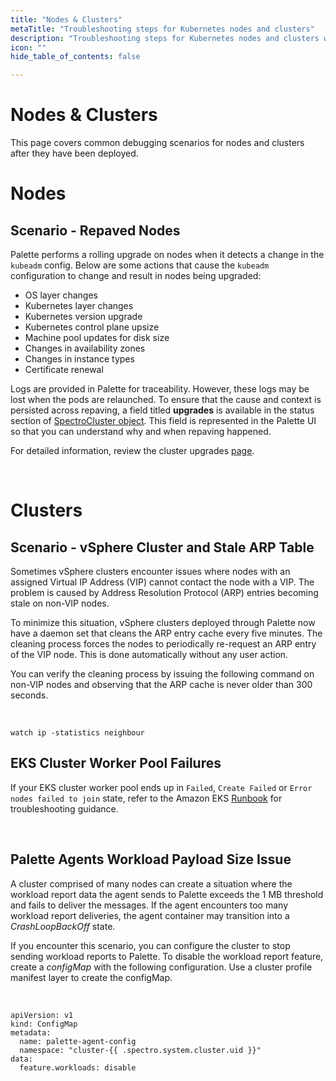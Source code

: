 ```yaml
---
title: "Nodes & Clusters"
metaTitle: "Troubleshooting steps for Kubernetes nodes and clusters"
description: "Troubleshooting steps for Kubernetes nodes and clusters when managed by Palette."
icon: ""
hide_table_of_contents: false

---
```


# Nodes & Clusters

This page covers common debugging scenarios for nodes and clusters after they have been deployed.

# Nodes

## Scenario - Repaved Nodes

Palette performs a rolling upgrade on nodes when it detects a change in the `kubeadm` config. Below are some actions that cause the `kubeadm` configuration to change and result in nodes being upgraded:
* OS layer changes
* Kubernetes layer changes
* Kubernetes version upgrade
* Kubernetes control plane upsize
* Machine pool updates for disk size
* Changes in availability zones
* Changes in instance types
* Certificate renewal

Logs are provided in Palette for traceability. However, these logs may be lost when the pods are relaunched. To ensure that the cause and context is persisted across repaving, a field titled **upgrades** is available in the status section of [SpectroCluster object](https://docs.spectrocloud.com/api/v1/clusters/). This field is represented in the Palette UI so that you can understand why and when repaving happened.

For detailed information, review the cluster upgrades [page](/clusters/#clusterupgradedetails).

<br />

# Clusters

## Scenario -  vSphere Cluster and Stale ARP Table

Sometimes vSphere clusters encounter issues where nodes with an assigned Virtual IP Address (VIP) cannot contact the node with a VIP. The problem is caused by Address Resolution Protocol (ARP) entries becoming stale on non-VIP nodes.

To minimize this situation, vSphere clusters deployed through Palette now have a daemon set that cleans the ARP entry cache every five minutes. The cleaning process forces the nodes to periodically re-request an ARP entry of the VIP node. This is done automatically without any user action.

You can verify the cleaning process by issuing the following command on non-VIP nodes and observing that the ARP cache is never older than 300 seconds.

<br />

```shell
watch ip -statistics neighbour
```


## EKS Cluster Worker Pool Failures

If your EKS cluster worker pool ends up in `Failed`, `Create Failed` or `Error nodes failed to join` state, refer to the Amazon EKS [Runbook](https://docs.aws.amazon.com/systems-manager-automation-runbooks/latest/userguide/automation-awssupport-troubleshooteksworkernode.html
) for troubleshooting guidance. 

<br />

## Palette Agents Workload Payload Size Issue


A cluster comprised of many nodes can create a situation where the workload report data the agent sends to Palette exceeds the 1 MB threshold and fails to deliver the messages. If the agent encounters too many workload report deliveries, the agent container may transition into a  *CrashLoopBackOff* state. 

If you encounter this scenario, you can configure the cluster to stop sending workload reports to Palette. To disable the workload report feature, create a *configMap* with the following configuration. Use a cluster profile manifest layer to create the configMap.

<br />

```shell
apiVersion: v1
kind: ConfigMap
metadata:
  name: palette-agent-config
  namespace: "cluster-{{ .spectro.system.cluster.uid }}"
data:
  feature.workloads: disable 
```

<br />